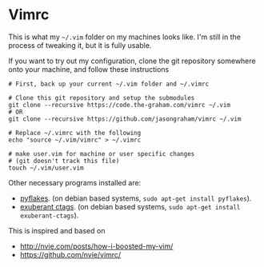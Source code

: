 # Vimrc #

This is what my `~/.vim` folder on my machines looks like.  I'm still in the
process of tweaking it, but it is fully usable.

If you want to try out my configuration, clone the git repository somewhere
onto your machine, and follow these instructions

	# First, back up your current ~/.vim folder and ~/.vimrc

	# Clone this git repository and setup the submodules
	git clone --recursive https://code.the-graham.com/vimrc ~/.vim
	# OR
	git clone --recursive https://github.com/jasongraham/vimrc ~/.vim

	# Replace ~/.vimrc with the following 
	echo "source ~/.vim/vimrc" > ~/.vimrc

	# make user.vim for machine or user specific changes
	# (git doesn't track this file)
	touch ~/.vim/user.vim

Other necessary programs installed are:

+ [pyflakes][]. (on debian based systems, `sudo apt-get install pyflakes`).
+ [exuberant ctags][]. (on debian based systems, `sudo apt-get install exuberant-ctags`).

[pyflakes]:http://pypi.python.org/pypi/pyflakes/
[exuberant ctags]:http://ctags.sourceforge.net/

This is inspired and based on

+ <http://nvie.com/posts/how-i-boosted-my-vim/>
+ <https://github.com/nvie/vimrc/>

